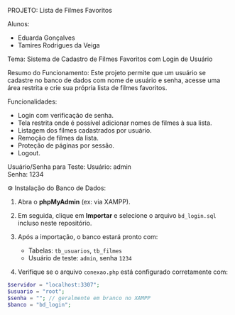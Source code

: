 PROJETO: Lista de Filmes Favoritos

Alunos:
- Eduarda Gonçalves
- Tamires Rodrigues da Veiga

Tema:
Sistema de Cadastro de Filmes Favoritos com Login de Usuário

Resumo do Funcionamento:
Este projeto permite que um usuário se cadastre no banco de dados com nome de usuário e senha, acesse uma área restrita e crie sua própria lista de filmes favoritos.

Funcionalidades:
- Login com verificação de senha.
- Tela restrita onde é possível adicionar nomes de filmes à sua lista.
- Listagem dos filmes cadastrados por usuário.
- Remoção de filmes da lista.
- Proteção de páginas por sessão.
- Logout.

Usuário/Senha para Teste:
Usuário: admin  
Senha: 1234

⚙️ Instalação do Banco de Dados:

1. Abra o **phpMyAdmin** (ex: via XAMPP).

2. Em seguida, clique em **Importar** e selecione o arquivo `bd_login.sql` incluso neste repositório.

3. Após a importação, o banco estará pronto com:
   - Tabelas: `tb_usuarios`, `tb_filmes`
   - Usuário de teste: `admin`, senha `1234`

4. Verifique se o arquivo `conexao.php` está configurado corretamente com:

```php
$servidor = "localhost:3307";
$usuario = "root";
$senha = ""; // geralmente em branco no XAMPP
$banco = "bd_login";
